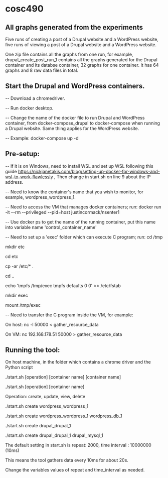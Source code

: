 # cosc490
## All graphs generated from the experiments
Five runs of creating a post of a Drupal website and a WordPress website, five runs of viewing a post of a Drupal website and a WordPress website.


One zip file contains all the graphs from one run, for example, drupal_create_post_run_1 contains all the graphs generated for the Drupal container and its databse container, 32 graphs for one container. It has 64 graphs and 8 raw data files in total. 

## Start the Drupal and WordPress containers.
-- Download a chromedriver.

-- Run docker desktop.

-- Change the name of the docker file to run Drupal and WordPress container, from docker-compose_drupal to docker-compose when running a Drupal website. Same thing applies for the WordPress website.

-- Example: docker-compose up -d

## Pre-setup:
-- If it is on Windows, need to install WSL and set up WSL following this guide https://nickjanetakis.com/blog/setting-up-docker-for-windows-and-wsl-to-work-flawlessly
, Then change in start.sh on line 9 about the IP address.

-- Need to know the container's name that you wish to monitor, for example, wordpress_wordpress_1.

-- Need to access the VM that manages docker containers; run: docker run -it --rm --privileged --pid=host justincormack/nsenter1

-- Use docker ps to get the name of the running container, put this name into variable name 'control_container_name'

-- Need to set up a 'exec' folder which can execute C program; run:
cd /tmp

mkdir etc

cd etc

cp -ar /etc/* .

cd ..

echo 'tmpfs /tmp/exec tmpfs defaults 0 0' >> /etc/fstab

mkdir exec

mount /tmp/exec

-- Need to transfer the C program inside the VM, for example:

On host: nc -l 50000  < gather_resource_data

On VM: nc 192.168.178.51 50000 > gather_resource_data

## Running the tool:

On host machine, in the folder which contains a chrome driver and the Python script 

./start.sh [operation] [container name] [container name]

./start.sh [operation] [container name]

Operation: create, update, view, delete

./start.sh create wordpress_wordpress_1

./start.sh create wordpress_wordpress_1 wordpress_db_1

./start.sh create drupal_drupal_1

./start.sh create drupal_drupal_1 drupal_mysql_1

The default setting in start.sh is repeat: 2000, time interval : 10000000 (10ms)

This means the tool gathers data every 10ms for about 20s.

Change the variables values of repeat and time_interval as needed. 
